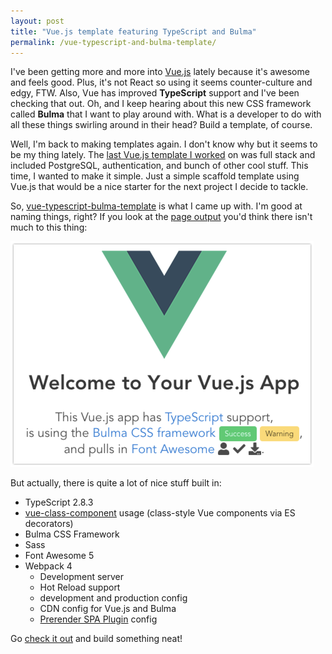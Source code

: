 ```yaml
---
layout: post
title: "Vue.js template featuring TypeScript and Bulma"
permalink: /vue-typescript-and-bulma-template/
---
```




I've been getting more and more into [Vue.js](https://vuejs.org/) lately because it's awesome and feels good.  Plus, it's not React so using it seems counter-culture and edgy, FTW.  Also, Vue has improved **TypeScript** support and I've been checking that out.  Oh, and I keep hearing about this new CSS framework called **Bulma** that I want to play around with.  What is a developer to do with all these things swirling around in their head?  Build a template, of course.

Well, I'm back to making templates again.  I don't know why but it seems to be my thing lately.  The [last Vue.js template I worked](https://github.com/bradymholt/koa-vuejs-template) on was full stack and included PostgreSQL, authentication, and bunch of other cool stuff.  This time, I wanted to make it simple.  Just a simple scaffold template using Vue.js that would be a nice starter for the next project I decide to tackle. 

So, [vue-typescript-bulma-template](https://github.com/bradymholt/vue-typescript-bulma-template) is what I came up with.  I'm good at naming things, right?  If you look at the [page output](https://bradymholt.github.io/vue-typescript-bulma-template/#/) you'd think there isn't much to this thing:

![Template Screenshot](/media/vue-ts-bulma.png)

But actually, there is quite a lot of nice stuff built in:

- TypeScript 2.8.3
- [vue-class-component](https://github.com/vuejs/vue-class-component) usage (class-style Vue components via ES decorators)
- Bulma CSS Framework
- Sass
- Font Awesome 5
- Webpack 4
  - Development server
  - Hot Reload support
  - development and production config
  - CDN config for Vue.js and Bulma
  - [Prerender SPA Plugin](prerender-spa-plugin) config

Go [check it out](https://github.com/bradymholt/vue-typescript-bulma-template) and build something neat!